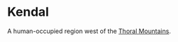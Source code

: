 # Kendal

A human-occupied region west of the [Thoral Mountains](/understone/places/thoral_mountains.md).
